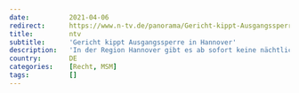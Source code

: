 ```yaml
---
date:          2021-04-06
redirect:      https://www.n-tv.de/panorama/Gericht-kippt-Ausgangssperre-in-Hannover-article22473644.html
title:         ntv
subtitle:      'Gericht kippt Ausgangssperre in Hannover'
description:   'In der Region Hannover gibt es ab sofort keine nächtliche Ausgangssperre mehr. Das Oberverwaltungsgericht Lüneburg hat diese Maßnahme zur Eindämmung des Coronavirus als rechtswidrig eingestuft.'
country:       DE
categories:    [Recht, MSM]
tags:          []
---
```

